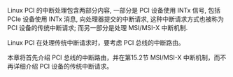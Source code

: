 
Linux PCI 的中断处理包含两部分内容, 一部分是 PCI 设备使用 INTx 信号, 包括 PCIe 设备使用 INTx 消息, 向处理器提交的中断请求, 这种中断请求方式也被称为 PCI 设备的传统中断请求; 而另一部分是处理 MSI/MSI-X 中断机制.

Linux PCI 在处理传统中断请求时，要考虑 PCI 总线的中断路由。

本章将首先介绍 PCI 总线的中断路由，并在第15.2节 MSI/MSI-X 中断机制，而不再详细介绍 PCI 设备的传统中断请求。

